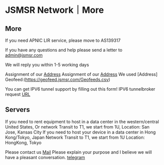 # JSMSR Network｜More
## More

If you need APNIC LIR service, please move to AS139317


If you have any questions and help please send a letter to [admin@jsmsr.com](mailto:admin@jsmsr.com)

We will reply you within 1-5 working days

Assignment of our [Address](https://docs.google.com/spreadsheets/u/0/d/1HfKHDhjWjBOkK28L1klU8EViNjf-0-G0oSaknUNHdic/htmlview)
Assignment of our [Address](https://docs.google.com/spreadsheets/u/0/d/1eOgWb9gLoAvIrmhPKp4NOo6mLrm0yrNI5df2LQfmpE4/htmlview)
We used [Address] Geofeed:(https://geofeed.jsmsr.com/Geofeeds.csv)

You can get IPV6 tunnel support by filling out this form! IPV6 tunnelbroker request [URL](https://forms.gle/sFqpNTaWgsFxX7jk6)

## Servers

If you need to rent equipment to host in a data center in the western/central United States,
Or network Transit to T1, we start from 1U,
Location: San Jose, Kansas City
If you need to host your device in a data center in Hong Kong/Tokyo, Japan
Network Transit to T1, we start from 1U
Location: HongKong, Tokyo


Please contact us [Mail](mailto:admin@jsmsr.com)
Please explain your purpose and I believe we will have a pleasant conversation.
[telegram](https://t.me/JSMSR)
